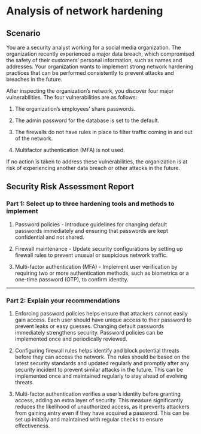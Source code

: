 # Analysis of network hardening
## Scenario
You are a security analyst working for a social media organization. The organization recently experienced a major data breach, which compromised the safety of their customers’ personal information, such as names and addresses. Your organization wants to implement strong network hardening practices that can be performed consistently to prevent attacks and breaches in the future. 

After inspecting the organization’s network, you discover four major vulnerabilities. The four vulnerabilities are as follows:

1. The organization’s employees' share passwords.

2. The admin password for the database is set to the default.

3. The firewalls do not have rules in place to filter traffic coming in and out of the network.

4. Multifactor authentication (MFA) is not used. 

If no action is taken to address these vulnerabilities, the organization is at risk of experiencing another data breach or other attacks in the future. 

## Security Risk Assessment Report 
### Part 1: Select up to three hardening tools and methods to implement
1. Password policies - Introduce guidelines for changing default passwords immediately and ensuring that passwords are kept confidential and not shared.

2. Firewall maintenance - Update security configurations by setting up firewall rules to prevent unusual or suspicious network traffic.

3. Multi-factor authentication (MFA) - Implement user verification by requiring two or more authentication methods, such as biometrics or a one-time password (OTP), to confirm identity.

---

### Part 2: Explain your recommendations
1. Enforcing password policies helps ensure that attackers cannot easily gain access. Each user should have unique access to their password to prevent leaks or easy guesses. Changing default passwords immediately strengthens security. Password policies can be implemented once and periodically reviewed.

2. Configuring firewall rules helps identify and block potential threats before they can access the network. The rules should be based on the latest security standards and updated regularly and promptly after any security incident to prevent similar attacks in the future. This can be implemented once and maintained regularly to stay ahead of evolving threats.  

3. Multi-factor authentication verifies a user’s identity before granting access, adding an extra layer of security. This measure significantly reduces the likelihood of unauthorized access, as it prevents attackers from gaining entry even if they have acquired a password. This can be set up initially and maintained with regular checks to ensure effectiveness.

